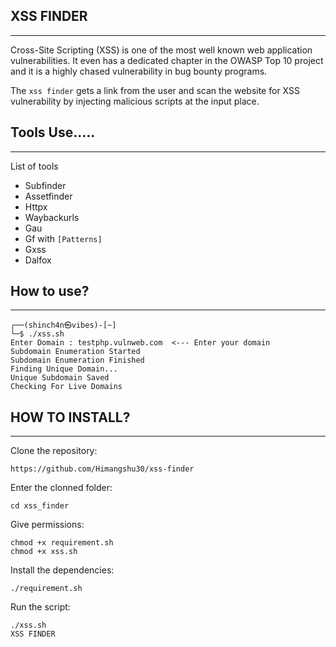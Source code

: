 ## XSS FINDER 
---

Cross-Site Scripting (XSS) is one of the most well known web application vulnerabilities. It even has a dedicated chapter in the OWASP Top 10 project and it is a highly chased vulnerability in bug bounty programs.

The  `xss finder` gets a link from the user and scan the website for XSS vulnerability by injecting malicious scripts at the input place.

## Tools Use.....
---
List of tools   

* Subfinder
* Assetfinder
* Httpx
* Waybackurls
* Gau
* Gf with `[Patterns]`
* Gxss
* Dalfox

## How to use?
***
```
┌──(shinch4n㉿vibes)-[~]
└─$ ./xss.sh 
Enter Domain : testphp.vulnweb.com  <--- Enter your domain
Subdomain Enumeration Started
Subdomain Enumeration Finished
Finding Unique Domain...
Unique Subdomain Saved
Checking For Live Domains
```

## HOW TO INSTALL?
---
Clone the repository:
```
https://github.com/Himangshu30/xss-finder
```

Enter the clonned folder:
```
cd xss_finder
```
Give permissions:
```
chmod +x requirement.sh
chmod +x xss.sh
```
Install the dependencies:
```
./requirement.sh
```
Run the script:
```
./xss.sh
XSS FINDER
